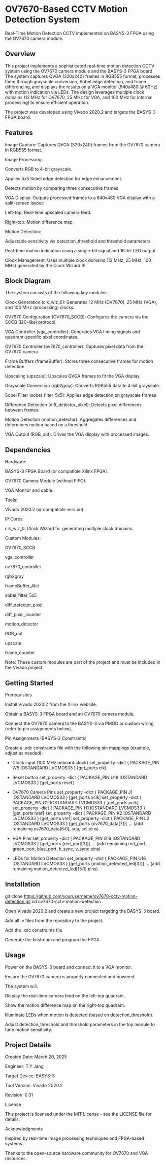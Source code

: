 # OV7670-Based CCTV Motion Detection System

Real-Time Motion Detection CCTV implemented on BASYS-3 FPGA using the OV7670 camera module.

## Overview

This project implements a sophisticated real-time motion detection CCTV system using the OV7670 camera module and the BASYS-3 FPGA board. The system captures QVGA (320x240) frames in RGB555 format, processes them through grayscale conversion, Sobel edge detection, and frame differencing, and displays the results on a VGA monitor (640x480 @ 60Hz) with motion indication via LEDs. The design leverages multiple clock domains (12 MHz for OV7670, 25 MHz for VGA, and 100 MHz for internal processing) to ensure efficient operation.

The project was developed using Vivado 2020.2 and targets the BASYS-3 FPGA board.

## Features

Image Capture: Captures QVGA (320x240) frames from the OV7670 camera in RGB555 format.

Image Processing:

Converts RGB to 4-bit grayscale.

Applies 5x5 Sobel edge detection for edge enhancement.

Detects motion by comparing three consecutive frames.

VGA Display: Outputs processed frames to a 640x480 VGA display with a split-screen layout:

Left-top: Real-time upscaled camera feed.

Right-top: Motion difference map.

Motion Detection:

Adjustable sensitivity via detection_threshold and threshold parameters.

Real-time motion indication using a single-bit signal and 16-bit LED output.

Clock Management: Uses multiple clock domains (12 MHz, 25 MHz, 100 MHz) generated by the Clock Wizard IP.

## Block Diagram

The system consists of the following key modules:

Clock Generation (clk_wiz_0): Generates 12 MHz (OV7670), 25 MHz (VGA), and 100 MHz (processing) clocks.

OV7670 Configuration (OV7670_SCCB): Configures the camera via the SCCB (I2C-like) protocol.

VGA Controller (vga_controller): Generates VGA timing signals and quadrant-specific pixel coordinates.

OV7670 Controller (ov7670_controller): Captures pixel data from the OV7670 camera.

Frame Buffers (frameBuffer): Stores three consecutive frames for motion detection.

Upscaling (upscale): Upscales QVGA frames to fit the VGA display.

Grayscale Conversion (rgb2gray): Converts RGB555 data to 4-bit grayscale.

Sobel Filter (sobel_filter_5x5): Applies edge detection on grayscale frames.

Difference Detection (diff_detector_pixel): Detects pixel differences between frames.

Motion Detection (motion_detector): Aggregates differences and determines motion based on a threshold.

VGA Output (RGB_out): Drives the VGA display with processed images.

## Dependencies

Hardware:

BASYS-3 FPGA Board (or compatible Xilinx FPGA).

OV7670 Camera Module (without FIFO).

VGA Monitor and cable.

Tools:

Vivado 2020.2 (or compatible version).

IP Cores:

clk_wiz_0: Clock Wizard for generating multiple clock domains.

Custom Modules:

OV7670_SCCB

vga_controller

ov7670_controller

rgb2gray

frameBuffer_4bit

sobel_filter_5x5

diff_detector_pixel

diff_pixel_counter

motion_detector

RGB_out

upscale

frame_counter

Note: These custom modules are part of the project and must be included in the Vivado project.

## Getting Started

Prerequisites

Install Vivado 2020.2 from the Xilinx website.

Obtain a BASYS-3 FPGA board and an OV7670 camera module.

Connect the OV7670 camera to the BASYS-3 via PMOD or custom wiring (refer to pin assignments below).

Pin Assignments (BASYS-3 Constraints)

Create a .xdc constraints file with the following pin mappings (example, adjust as needed):

- Clock input (100 MHz onboard clock)
set_property -dict { PACKAGE_PIN W5  IOSTANDARD LVCMOS33 } [get_ports clk]

- Reset button
set_property -dict { PACKAGE_PIN U18 IOSTANDARD LVCMOS33 } [get_ports reset]

- OV7670 Camera Pins
set_property -dict { PACKAGE_PIN J1  IOSTANDARD LVCMOS33 } [get_ports xclk]
set_property -dict { PACKAGE_PIN G2  IOSTANDARD LVCMOS33 } [get_ports pclk]
set_property -dict { PACKAGE_PIN H1  IOSTANDARD LVCMOS33 } [get_ports href]
set_property -dict { PACKAGE_PIN K2  IOSTANDARD LVCMOS33 } [get_ports vref]
set_property -dict { PACKAGE_PIN L2  IOSTANDARD LVCMOS33 } [get_ports {ov7670_data[7]}]
... (add remaining ov7670_data[6:0], sda, scl pins)

- VGA Pins
set_property -dict { PACKAGE_PIN G19 IOSTANDARD LVCMOS33 } [get_ports {red_port[3]}]
... (add remaining red_port, green_port, blue_port, h_sync, v_sync pins)

- LEDs for Motion Detection
set_property -dict { PACKAGE_PIN U16 IOSTANDARD LVCMOS33 } [get_ports {motion_detected_led[0]}]
... (add remaining motion_detected_led[15:1] pins)

## Installation

git clone https://github.com/yourusername/ov7670-cctv-motion-detection.git
cd ov7670-cctv-motion-detection

Open Vivado 2020.2 and create a new project targeting the BASYS-3 board.

Add all .v files from the repository to the project.

Add the .xdc constraints file.

Generate the bitstream and program the FPGA.

## Usage

Power on the BASYS-3 board and connect it to a VGA monitor.

Ensure the OV7670 camera is properly connected and powered.

The system will:

Display the real-time camera feed on the left-top quadrant.

Show the motion difference map on the right-top quadrant.

Illuminate LEDs when motion is detected (based on detection_threshold).

Adjust detection_threshold and threshold parameters in the top module to tune motion sensitivity.

## Project Details

Created Date: March 20, 2025

Engineer: T.Y Jang

Target Device: BASYS-3

Tool Version: Vivado 2020.2

Revision: 0.01

License

This project is licensed under the MIT License - see the LICENSE file for details.

Acknowledgments

Inspired by real-time image processing techniques and FPGA-based systems.

Thanks to the open-source hardware community for OV7670 and VGA resources.

